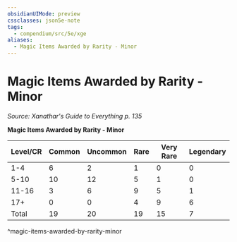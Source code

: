 ```yaml
---
obsidianUIMode: preview
cssclasses: json5e-note
tags:
  - compendium/src/5e/xge
aliases:
  - Magic Items Awarded by Rarity - Minor
---
```

# Magic Items Awarded by Rarity - Minor
*Source: Xanathar's Guide to Everything p. 135* 

**Magic Items Awarded by Rarity - Minor**

| Level/CR | Common | Uncommon | Rare | Very Rare | Legendary |
|----------|--------|----------|------|-----------|-----------|
| 1-4 | 6 | 2 | 1 | 0 | 0 |
| 5-10 | 10 | 12 | 5 | 1 | 0 |
| 11-16 | 3 | 6 | 9 | 5 | 1 |
| 17+ | 0 | 0 | 4 | 9 | 6 |
| Total | 19 | 20 | 19 | 15 | 7 |
^magic-items-awarded-by-rarity-minor
